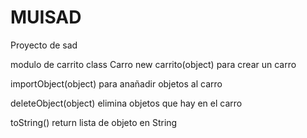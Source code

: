 # MUISAD
Proyecto de sad

modulo de carrito
class Carro 
new carrito(object)
  para crear un carro
  
importObject(object)
  para anañadir objetos al carro
  
deleteObject(object)
  elimina objetos que hay en el carro
  
toString()
  return lista de objeto en String
